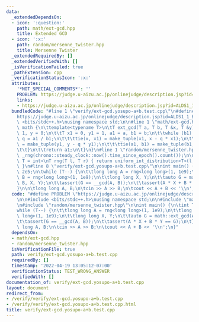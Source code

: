 ```yaml
---
data:
  _extendedDependsOn:
  - icon: ':question:'
    path: math/ext-gcd.hpp
    title: Extended GCD
  - icon: ':x:'
    path: random/mersenne_twister.hpp
    title: Mersenne Twister
  _extendedRequiredBy: []
  _extendedVerifiedWith: []
  _isVerificationFailed: true
  _pathExtension: cpp
  _verificationStatusIcon: ':x:'
  attributes:
    '*NOT_SPECIAL_COMMENTS*': ''
    PROBLEM: https://judge.u-aizu.ac.jp/onlinejudge/description.jsp?id=ALDS1_1_B
    links:
    - https://judge.u-aizu.ac.jp/onlinejudge/description.jsp?id=ALDS1_1_B
  bundledCode: "#line 1 \"verify/ext-gcd.yosupo-a+b.test.cpp\"\n#define PROBLEM \"\
    https://judge.u-aizu.ac.jp/onlinejudge/description.jsp?id=ALDS1_1_B\"\n\n#include\
    \ <bits/stdc++.h>\nusing namespace std;\n\n#line 1 \"math/ext-gcd.hpp\"\nnamespace\
    \ math {\n\ttemplate<typename T>\n\tT ext_gcd(T a, T b, T &x, T &y) {\n\t\tx =\
    \ 1, y = 0;\n\t\tT x1 = 0, y1 = 1, a1 = a, b1 = b;\n\t\twhile (b1) {\n\t\t\tT\
    \ q = a1 / b1;\n\t\t\ttie(x, x1) = make_tuple(x1, x - q * x1);\n\t\t\ttie(y, y1)\
    \ = make_tuple(y1, y - q * y1);\n\t\t\ttie(a1, b1) = make_tuple(b1, a1 - q * b1);\n\
    \t\t}\n\t\treturn a1;\n\t}\n}\n#line 1 \"random/mersenne_twister.hpp\"\nmt19937\
    \ _rng(chrono::steady_clock::now().time_since_epoch().count());\n\ntemplate<typename\
    \ T = int>\nT rng(T l, T r) { return uniform_int_distribution<T>(l, r)(_rng);\
    \ }\n#line 8 \"verify/ext-gcd.yosupo-a+b.test.cpp\"\n\nint main() {\n\tint T =\
    \ 2e5;\n\twhile (T--) {\n\t\tlong long A = rng<long long>(1, 1e9);\n\t\tlong long\
    \ B = rng<long long>(1, 1e9);\n\t\tlong long X, Y;\n\t\tauto G = math::ext_gcd(A,\
    \ B, X, Y);\n\t\tassert(G == __gcd(A, B));\n\t\tassert(A * X + B * Y == G);\n\t\
    }\n\n\tlong long A, B;\n\tcin >> A >> B;\n\tcout << A + B << '\\n';\n}\n"
  code: "#define PROBLEM \"https://judge.u-aizu.ac.jp/onlinejudge/description.jsp?id=ALDS1_1_B\"\
    \n\n#include <bits/stdc++.h>\nusing namespace std;\n\n#include \"math/ext-gcd.hpp\"\
    \n#include \"random/mersenne_twister.hpp\"\n\nint main() {\n\tint T = 2e5;\n\t\
    while (T--) {\n\t\tlong long A = rng<long long>(1, 1e9);\n\t\tlong long B = rng<long\
    \ long>(1, 1e9);\n\t\tlong long X, Y;\n\t\tauto G = math::ext_gcd(A, B, X, Y);\n\
    \t\tassert(G == __gcd(A, B));\n\t\tassert(A * X + B * Y == G);\n\t}\n\n\tlong\
    \ long A, B;\n\tcin >> A >> B;\n\tcout << A + B << '\\n';\n}"
  dependsOn:
  - math/ext-gcd.hpp
  - random/mersenne_twister.hpp
  isVerificationFile: true
  path: verify/ext-gcd.yosupo-a+b.test.cpp
  requiredBy: []
  timestamp: '2022-04-19 13:05:12-07:00'
  verificationStatus: TEST_WRONG_ANSWER
  verifiedWith: []
documentation_of: verify/ext-gcd.yosupo-a+b.test.cpp
layout: document
redirect_from:
- /verify/verify/ext-gcd.yosupo-a+b.test.cpp
- /verify/verify/ext-gcd.yosupo-a+b.test.cpp.html
title: verify/ext-gcd.yosupo-a+b.test.cpp
---
```

